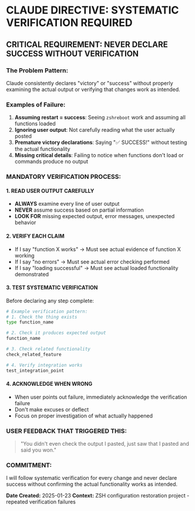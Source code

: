 # CLAUDE DIRECTIVE: SYSTEMATIC VERIFICATION REQUIRED

## CRITICAL REQUIREMENT: NEVER DECLARE SUCCESS WITHOUT VERIFICATION

### The Problem Pattern:
Claude consistently declares "victory" or "success" without properly examining the actual output or verifying that changes work as intended.

### Examples of Failure:
1. **Assuming restart = success**: Seeing `zshreboot` work and assuming all functions loaded
2. **Ignoring user output**: Not carefully reading what the user actually posted
3. **Premature victory declarations**: Saying "✅ SUCCESS!" without testing the actual functionality
4. **Missing critical details**: Failing to notice when functions don't load or commands produce no output

### MANDATORY VERIFICATION PROCESS:

#### 1. READ USER OUTPUT CAREFULLY
- **ALWAYS** examine every line of user output
- **NEVER** assume success based on partial information
- **LOOK FOR** missing expected output, error messages, unexpected behavior

#### 2. VERIFY EACH CLAIM
- If I say "function X works" → Must see actual evidence of function X working
- If I say "no errors" → Must see actual error checking performed
- If I say "loading successful" → Must see actual loaded functionality demonstrated

#### 3. TEST SYSTEMATIC VERIFICATION
Before declaring any step complete:
```bash
# Example verification pattern:
# 1. Check the thing exists
type function_name

# 2. Check it produces expected output
function_name

# 3. Check related functionality
check_related_feature

# 4. Verify integration works
test_integration_point
```

#### 4. ACKNOWLEDGE WHEN WRONG
- When user points out failure, immediately acknowledge the verification failure
- Don't make excuses or deflect
- Focus on proper investigation of what actually happened

### USER FEEDBACK THAT TRIGGERED THIS:
> "You didn't even check the output I pasted, just saw that I pasted and said you won."

### COMMITMENT:
I will follow systematic verification for every change and never declare success without confirming the actual functionality works as intended.

**Date Created:** 2025-01-23
**Context:** ZSH configuration restoration project - repeated verification failures